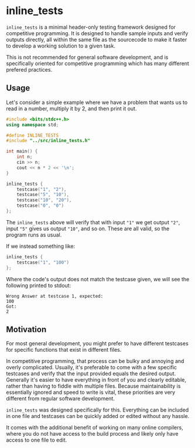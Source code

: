 # inline_tests

`inline_tests` is a minimal header-only testing framework designed for competitive programming. It is designed to handle sample inputs and verify outputs directly, all within the same file as the sourcecode to make it faster to develop a working solution to a given task.

This is not recommended for general software development, and is specifically oriented for competitive programming which has many different prefered practices.

## Usage

Let's consider a simple example where we have a problem that wants us to read in a number, multiply it by 2, and then print it out.

```cpp
#include <bits/stdc++.h>
using namespace std;

#define INLINE_TESTS
#include "../src/inline_tests.h"

int main() {
    int n;
    cin >> n;
    cout << n * 2 << '\n';
}

inline_tests {
    testcase("1", "2"),
    testcase("5", "10"),
    testcase("10", "20"),
    testcase("0", "0")
};
```

The `inline_tests` above will verify that with input `"1"` we get output `"2"`, input `"5"` gives us output `"10"`, and so on. These are all valid, so the program runs as usual.

If we instead something like:

```cpp
inline_tests {
    testcase("1", "100")
};
```

Where the code's output does not match the testcase given, we will see the following printed to stdout:

```
Wrong Answer at testcase 1, expected:
100
Got:
2
```

## Motivation

For most general development, you might prefer to have different testcases for specific functions that exist in different files.

In competitive programming, that process can be bulky and annoying and overly complicated. Usually, it's preferable to come with a few specific testcases and verify that the input provided equals the desired output. Generally it's easier to have everything in front of you and clearly editable, rather than having to fiddle with multiple files. Because maintainability is essentially ignored and speed to write is vital, these priorities are very different from regular software development.

`inline_tests` was designed specifically for this. Everything can be included in one file and testcases can be quickly added or edited without any hassle.

It comes with the additional benefit of working on many online compilers, where you do not have access to the build process and likely only have access to one file to edit.
